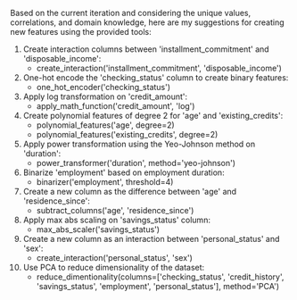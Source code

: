  Based on the current iteration and considering the unique values, correlations, and domain knowledge, here are my suggestions for creating new features using the provided tools:

1. Create interaction columns between 'installment\_commitment' and 'disposable\_income':
   - create\_interaction('installment\_commitment', 'disposable\_income')
2. One-hot encode the 'checking_status' column to create binary features:
   - one\_hot\_encoder('checking_status')
3. Apply log transformation on 'credit\_amount':
   - apply\_math\_function('credit\_amount', 'log')
4. Create polynomial features of degree 2 for 'age' and 'existing\_credits':
   - polynomial\_features('age', degree=2)
   - polynomial\_features('existing\_credits', degree=2)
5. Apply power transformation using the Yeo-Johnson method on 'duration':
   - power\_transformer('duration', method='yeo-johnson')
6. Binarize 'employment' based on employment duration:
   - binarizer('employment', threshold=4)
7. Create a new column as the difference between 'age' and 'residence_since':
   - subtract\_columns('age', 'residence_since')
8. Apply max abs scaling on 'savings\_status' column:
   - max\_abs\_scaler('savings\_status')
9. Create a new column as an interaction between 'personal_status' and 'sex':
   - create\_interaction('personal_status', 'sex')
10. Use PCA to reduce dimensionality of the dataset:
    - reduce\_dimentionality(columns=['checking_status', 'credit_history', 'savings_status', 'employment', 'personal_status'], method='PCA')
